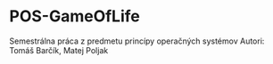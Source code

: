 # POS-GameOfLife
Semestrálna práca z predmetu princípy operačných systémov
Autori: Tomáš Barčík, Matej Poljak
